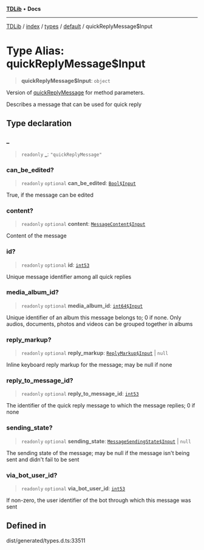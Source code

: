 [**TDLib**](../../../../../../README.md) • **Docs**

***

[TDLib](../../../../../../modules.md) / [index](../../../../../README.md) / [types](../../../README.md) / [default](../README.md) / quickReplyMessage$Input

# Type Alias: quickReplyMessage$Input

> **quickReplyMessage$Input**: `object`

Version of [quickReplyMessage](quickReplyMessage-1.md) for method parameters.

Describes a message that can be used for quick reply

## Type declaration

### \_

> `readonly` **\_**: `"quickReplyMessage"`

### can\_be\_edited?

> `readonly` `optional` **can\_be\_edited**: [`Bool$Input`](Bool$Input.md)

True, if the message can be edited

### content?

> `readonly` `optional` **content**: [`MessageContent$Input`](MessageContent$Input.md)

Content of the message

### id?

> `readonly` `optional` **id**: [`int53`](int53-1.md)

Unique message identifier among all quick replies

### media\_album\_id?

> `readonly` `optional` **media\_album\_id**: [`int64$Input`](int64$Input-1.md)

Unique identifier of an album this message belongs to; 0 if none. Only audios, documents, photos and videos can be grouped together in albums

### reply\_markup?

> `readonly` `optional` **reply\_markup**: [`ReplyMarkup$Input`](ReplyMarkup$Input.md) \| `null`

Inline keyboard reply markup for the message; may be null if none

### reply\_to\_message\_id?

> `readonly` `optional` **reply\_to\_message\_id**: [`int53`](int53-1.md)

The identifier of the quick reply message to which the message replies; 0 if none

### sending\_state?

> `readonly` `optional` **sending\_state**: [`MessageSendingState$Input`](MessageSendingState$Input.md) \| `null`

The sending state of the message; may be null if the message isn't being sent and didn't fail to be sent

### via\_bot\_user\_id?

> `readonly` `optional` **via\_bot\_user\_id**: [`int53`](int53-1.md)

If non-zero, the user identifier of the bot through which this message was sent

## Defined in

dist/generated/types.d.ts:33511
